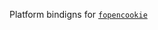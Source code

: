 <!-- cargo-rdme start -->

Platform bindigns for [`fopencookie`](https://docs.rs/fopencookie)

<!-- cargo-rdme end -->
